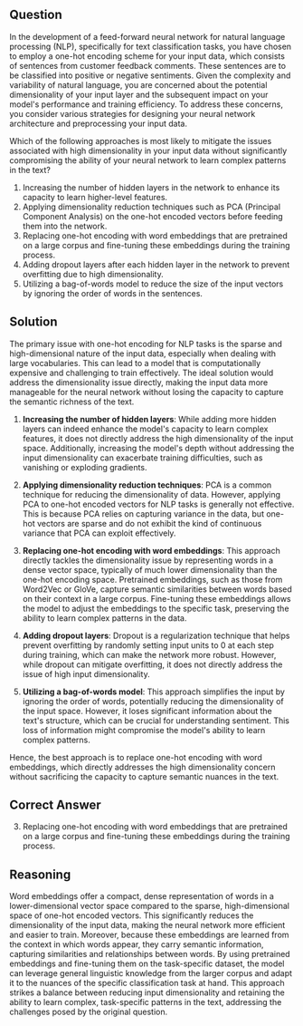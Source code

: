 ## Question

In the development of a feed-forward neural network for natural language processing (NLP), specifically for text classification tasks, you have chosen to employ a one-hot encoding scheme for your input data, which consists of sentences from customer feedback comments. These sentences are to be classified into positive or negative sentiments. Given the complexity and variability of natural language, you are concerned about the potential dimensionality of your input layer and the subsequent impact on your model's performance and training efficiency. To address these concerns, you consider various strategies for designing your neural network architecture and preprocessing your input data. 

Which of the following approaches is most likely to mitigate the issues associated with high dimensionality in your input data without significantly compromising the ability of your neural network to learn complex patterns in the text?

1. Increasing the number of hidden layers in the network to enhance its capacity to learn higher-level features.
2. Applying dimensionality reduction techniques such as PCA (Principal Component Analysis) on the one-hot encoded vectors before feeding them into the network.
3. Replacing one-hot encoding with word embeddings that are pretrained on a large corpus and fine-tuning these embeddings during the training process.
4. Adding dropout layers after each hidden layer in the network to prevent overfitting due to high dimensionality.
5. Utilizing a bag-of-words model to reduce the size of the input vectors by ignoring the order of words in the sentences.

## Solution

The primary issue with one-hot encoding for NLP tasks is the sparse and high-dimensional nature of the input data, especially when dealing with large vocabularies. This can lead to a model that is computationally expensive and challenging to train effectively. The ideal solution would address the dimensionality issue directly, making the input data more manageable for the neural network without losing the capacity to capture the semantic richness of the text.

1. **Increasing the number of hidden layers**: While adding more hidden layers can indeed enhance the model's capacity to learn complex features, it does not directly address the high dimensionality of the input space. Additionally, increasing the model's depth without addressing the input dimensionality can exacerbate training difficulties, such as vanishing or exploding gradients.

2. **Applying dimensionality reduction techniques**: PCA is a common technique for reducing the dimensionality of data. However, applying PCA to one-hot encoded vectors for NLP tasks is generally not effective. This is because PCA relies on capturing variance in the data, but one-hot vectors are sparse and do not exhibit the kind of continuous variance that PCA can exploit effectively.

3. **Replacing one-hot encoding with word embeddings**: This approach directly tackles the dimensionality issue by representing words in a dense vector space, typically of much lower dimensionality than the one-hot encoding space. Pretrained embeddings, such as those from Word2Vec or GloVe, capture semantic similarities between words based on their context in a large corpus. Fine-tuning these embeddings allows the model to adjust the embeddings to the specific task, preserving the ability to learn complex patterns in the data.

4. **Adding dropout layers**: Dropout is a regularization technique that helps prevent overfitting by randomly setting input units to 0 at each step during training, which can make the network more robust. However, while dropout can mitigate overfitting, it does not directly address the issue of high input dimensionality.

5. **Utilizing a bag-of-words model**: This approach simplifies the input by ignoring the order of words, potentially reducing the dimensionality of the input space. However, it loses significant information about the text's structure, which can be crucial for understanding sentiment. This loss of information might compromise the model's ability to learn complex patterns.

Hence, the best approach is to replace one-hot encoding with word embeddings, which directly addresses the high dimensionality concern without sacrificing the capacity to capture semantic nuances in the text.

## Correct Answer

3. Replacing one-hot encoding with word embeddings that are pretrained on a large corpus and fine-tuning these embeddings during the training process.

## Reasoning

Word embeddings offer a compact, dense representation of words in a lower-dimensional vector space compared to the sparse, high-dimensional space of one-hot encoded vectors. This significantly reduces the dimensionality of the input data, making the neural network more efficient and easier to train. Moreover, because these embeddings are learned from the context in which words appear, they carry semantic information, capturing similarities and relationships between words. By using pretrained embeddings and fine-tuning them on the task-specific dataset, the model can leverage general linguistic knowledge from the larger corpus and adapt it to the nuances of the specific classification task at hand. This approach strikes a balance between reducing input dimensionality and retaining the ability to learn complex, task-specific patterns in the text, addressing the challenges posed by the original question.